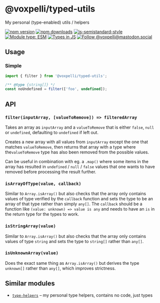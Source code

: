 # @voxpelli/typed-utils

My personal (type-enabled) utils / helpers

[![npm version](https://img.shields.io/npm/v/@voxpelli/typed-utils.svg?style=flat)](https://www.npmjs.com/package/@voxpelli/typed-utils)
[![npm downloads](https://img.shields.io/npm/dm/@voxpelli/typed-utils.svg?style=flat)](https://www.npmjs.com/package/@voxpelli/typed-utils)
[![js-semistandard-style](https://img.shields.io/badge/code%20style-semistandard-brightgreen.svg)](https://github.com/voxpelli/eslint-config)
[![Module type: ESM](https://img.shields.io/badge/module%20type-esm-brightgreen)](https://github.com/voxpelli/badges-cjs-esm)
[![Types in JS](https://img.shields.io/badge/types_in_js-yes-brightgreen)](https://github.com/voxpelli/types-in-js)
[![Follow @voxpelli@mastodon.social](https://img.shields.io/mastodon/follow/109247025527949675?domain=https%3A%2F%2Fmastodon.social&style=social)](https://mastodon.social/@voxpelli)

## Usage

### Simple

```javascript
import { filter } from '@voxpelli/typed-utils';

/** @type {string[]} */
const noUndefined = filter(['foo', undefined]);
```

## API

### `filter(inputArray, [valueToRemove]) => filteredArray`

Takes an array as `inputArray` and a `valueToRemove` that is either `false`, `null` or `undefined`, defaulting to `undefined` if left out.

Creates a new array with all values from `inputArray` except the one that matches `valueToRemove`, then returns that array with a type where the`valueToRemove` type has also been removed from the possible values.

Can be useful in combination with eg. a `.map()` where some items in the array has resulted in `undefined` / `null` / `false` values that one wants to have removed before processing the result further.

### `isArrayOfType(value, callback)`

Similar to `Array.isArray()` but also checks that the array only contains values of type verified by the `callback` function and sets the type to be an array of that type rather than simply `any[]`. The `callback` should be a function like `(value: unknown) => value is any` and needs to have an `is` in the return type for the types to work.

### `isStringArray(value)`

Similar to `Array.isArray()` but also checks that the array only contains values of type `string` and sets the type to `string[]` rather than `any[]`.

### `isUnknownArray(value)`

Does the exact same thing as `Array.isArray()` but derives the type `unknown[]` rather than `any[]`, which improves strictness.


<!-- ## Used by

* [`example`](https://example.com/) – used by this one to do X and Y
 -->
## Similar modules

* [`type-helpers`](https://github.com/voxpelli/type-helpers) – my personal type helpers, contains no code, just types
<!--
## See also

* [Announcement blog post](#)
* [Announcement tweet](#) -->
